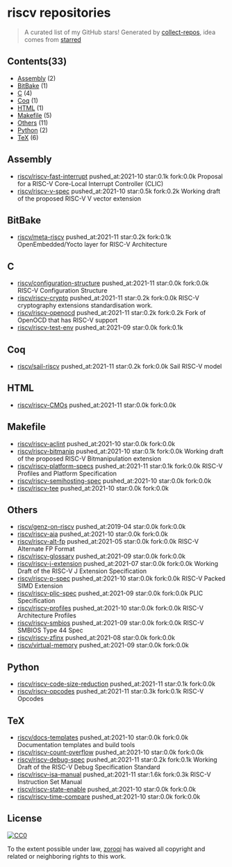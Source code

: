 # riscv repositories


> A curated list of my GitHub stars!  Generated by [collect-repos](https://github.com/zoroqi/collect-repos), idea comes from [starred](https://github.com/maguowei/starred)  


## Contents(33)

- [Assembly](#assembly) (2)
- [BitBake](#bitbake) (1)
- [C](#c) (4)
- [Coq](#coq) (1)
- [HTML](#html) (1)
- [Makefile](#makefile) (5)
- [Others](#others) (11)
- [Python](#python) (2)
- [TeX](#tex) (6)

## Assembly

- [riscv/riscv-fast-interrupt](https://github.com/riscv/riscv-fast-interrupt) pushed_at:2021-10 star:0.1k fork:0.0k Proposal for a RISC-V Core-Local Interrupt Controller (CLIC)
- [riscv/riscv-v-spec](https://github.com/riscv/riscv-v-spec) pushed_at:2021-10 star:0.5k fork:0.2k Working draft of the proposed RISC-V V vector extension

## BitBake

- [riscv/meta-riscv](https://github.com/riscv/meta-riscv) pushed_at:2021-11 star:0.2k fork:0.1k OpenEmbedded/Yocto layer for RISC-V Architecture

## C

- [riscv/configuration-structure](https://github.com/riscv/configuration-structure) pushed_at:2021-11 star:0.0k fork:0.0k RISC-V Configuration Structure
- [riscv/riscv-crypto](https://github.com/riscv/riscv-crypto) pushed_at:2021-11 star:0.2k fork:0.0k RISC-V cryptography extensions standardisation work.
- [riscv/riscv-openocd](https://github.com/riscv/riscv-openocd) pushed_at:2021-11 star:0.2k fork:0.2k Fork of OpenOCD that has RISC-V support
- [riscv/riscv-test-env](https://github.com/riscv/riscv-test-env) pushed_at:2021-09 star:0.0k fork:0.1k 

## Coq

- [riscv/sail-riscv](https://github.com/riscv/sail-riscv) pushed_at:2021-11 star:0.2k fork:0.0k Sail RISC-V model

## HTML

- [riscv/riscv-CMOs](https://github.com/riscv/riscv-CMOs) pushed_at:2021-11 star:0.0k fork:0.0k 

## Makefile

- [riscv/riscv-aclint](https://github.com/riscv/riscv-aclint) pushed_at:2021-10 star:0.0k fork:0.0k 
- [riscv/riscv-bitmanip](https://github.com/riscv/riscv-bitmanip) pushed_at:2021-10 star:0.1k fork:0.0k Working draft of the proposed RISC-V Bitmanipulation extension
- [riscv/riscv-platform-specs](https://github.com/riscv/riscv-platform-specs) pushed_at:2021-11 star:0.1k fork:0.0k RISC-V Profiles and Platform Specification
- [riscv/riscv-semihosting-spec](https://github.com/riscv/riscv-semihosting-spec) pushed_at:2021-10 star:0.0k fork:0.0k 
- [riscv/riscv-tee](https://github.com/riscv/riscv-tee) pushed_at:2021-10 star:0.0k fork:0.0k 

## Others

- [riscv/genz-on-riscv](https://github.com/riscv/genz-on-riscv) pushed_at:2019-04 star:0.0k fork:0.0k 
- [riscv/riscv-aia](https://github.com/riscv/riscv-aia) pushed_at:2021-10 star:0.0k fork:0.0k 
- [riscv/riscv-alt-fp](https://github.com/riscv/riscv-alt-fp) pushed_at:2021-05 star:0.0k fork:0.0k RISC-V Alternate FP Format
- [riscv/riscv-glossary](https://github.com/riscv/riscv-glossary) pushed_at:2021-09 star:0.0k fork:0.0k 
- [riscv/riscv-j-extension](https://github.com/riscv/riscv-j-extension) pushed_at:2021-07 star:0.0k fork:0.0k Working Draft of the RISC-V J Extension Specification
- [riscv/riscv-p-spec](https://github.com/riscv/riscv-p-spec) pushed_at:2021-10 star:0.0k fork:0.0k RISC-V Packed SIMD Extension
- [riscv/riscv-plic-spec](https://github.com/riscv/riscv-plic-spec) pushed_at:2021-09 star:0.0k fork:0.0k PLIC Specification
- [riscv/riscv-profiles](https://github.com/riscv/riscv-profiles) pushed_at:2021-10 star:0.0k fork:0.0k RISC-V Architecture Profiles
- [riscv/riscv-smbios](https://github.com/riscv/riscv-smbios) pushed_at:2021-09 star:0.0k fork:0.0k RISC-V SMBIOS Type 44 Spec
- [riscv/riscv-zfinx](https://github.com/riscv/riscv-zfinx) pushed_at:2021-08 star:0.0k fork:0.0k 
- [riscv/virtual-memory](https://github.com/riscv/virtual-memory) pushed_at:2021-09 star:0.0k fork:0.0k 

## Python

- [riscv/riscv-code-size-reduction](https://github.com/riscv/riscv-code-size-reduction) pushed_at:2021-11 star:0.1k fork:0.0k 
- [riscv/riscv-opcodes](https://github.com/riscv/riscv-opcodes) pushed_at:2021-11 star:0.3k fork:0.1k RISC-V Opcodes

## TeX

- [riscv/docs-templates](https://github.com/riscv/docs-templates) pushed_at:2021-10 star:0.0k fork:0.0k Documentation templates and build tools
- [riscv/riscv-count-overflow](https://github.com/riscv/riscv-count-overflow) pushed_at:2021-10 star:0.0k fork:0.0k 
- [riscv/riscv-debug-spec](https://github.com/riscv/riscv-debug-spec) pushed_at:2021-11 star:0.2k fork:0.1k Working Draft of the RISC-V Debug Specification Standard
- [riscv/riscv-isa-manual](https://github.com/riscv/riscv-isa-manual) pushed_at:2021-11 star:1.6k fork:0.3k RISC-V Instruction Set Manual
- [riscv/riscv-state-enable](https://github.com/riscv/riscv-state-enable) pushed_at:2021-10 star:0.0k fork:0.0k 
- [riscv/riscv-time-compare](https://github.com/riscv/riscv-time-compare) pushed_at:2021-10 star:0.0k fork:0.0k 


## License

[![CC0](http://mirrors.creativecommons.org/presskit/buttons/88x31/svg/cc-zero.svg)](https://creativecommons.org/publicdomain/zero/1.0/)

To the extent possible under law, [zoroqi](https://github.com/zoroqi) has waived all copyright and related or neighboring rights to this work.
